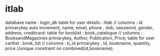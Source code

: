 # itlab
database name : login_db
table for user details : itlab   // columns : id primarykey auto increment, name, email, phone , dob, oassword, gender, address, creditcard;
table for booklist : book_catalogue  // columns : BooksandMagazines primarykey, Author, Publication, Price;
table for user cartlist : book_list  // columns : b_id primarykey , id, bookname, quantity, price  //unique constraint on combined(id,bookname);
